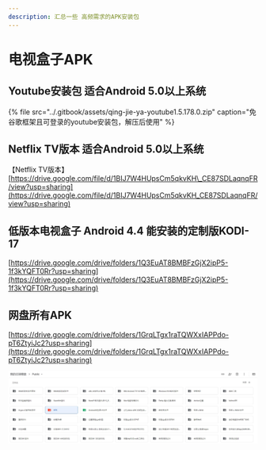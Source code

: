 ```yaml
---
description: 汇总一些 高频需求的APK安装包
---
```


# 电视盒子APK

##  Youtube安装包 适合Android 5.0以上系统

{% file src="../.gitbook/assets/qing-jie-ya-youtube1.5.178.0.zip" caption="免谷歌框架且可登录的youtube安装包，解压后使用" %}

## Netflix TV版本 适合Android 5.0以上系统

【Netflix TV版本】[https://drive.google.com/file/d/1BIJ7W4HUpsCm5qkvKH\_CE87SDLaqnqFR/view?usp=sharing](https://drive.google.com/file/d/1BIJ7W4HUpsCm5qkvKH_CE87SDLaqnqFR/view?usp=sharing)

## 低版本电视盒子 Android 4.4 能安装的定制版KODI-17

[https://drive.google.com/drive/folders/1Q3EuAT8BMBFzGjX2ipP5-1f3kYQFT0Rr?usp=sharing](https://drive.google.com/drive/folders/1Q3EuAT8BMBFzGjX2ipP5-1f3kYQFT0Rr?usp=sharing)

##  网盘所有APK

 [https://drive.google.com/drive/folders/1GrqLTgx1raTQWXxIAPPdo-pT6ZtyiJc2?usp=sharing](https://drive.google.com/drive/folders/1GrqLTgx1raTQWXxIAPPdo-pT6ZtyiJc2?usp=sharing)

![](../.gitbook/assets/wang-pan-.jpg)



